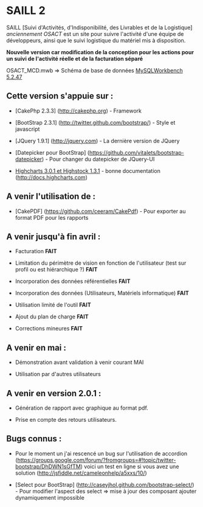 SAILL 2
=======

SAILL [Suivi d'Activités, d'Indisponibilité, des Livrables et de la Logistique]  *anciennement OSACT*  est un site pour suivre l'activité d'une équipe de développeurs, ainsi que le suivi logistique du matériel mis à disposition.

**Nouvelle version car modification de la conception pour les actions pour un suivi de l'activité réelle et de la facturation séparé**

OSACT_MCD.mwb => Schéma de base de données [MySQLWorkbench 5.2.47](http://www.mysql.fr/products/workbench/)

## Cette version s'appuie sur :

* [CakePhp 2.3.3] (http://cakephp.org) - Framework

* [BootStrap 2.3.1] (http://twitter.github.com/bootstrap/) - Style et javascript

* [JQuery 1.9.1] (http://jquery.com) - La dernière version de JQuery

* [Datepicker pour BootStrap] (https://github.com/vitalets/bootstrap-datepicker) - Pour changer du datepicker de JQuery-UI

* [Highcharts 3.0.1 et Highstock 1.3.1](http://www.highcharts.com) - bonne documentation (http://docs.highcharts.com)

## A venir l'utilisation de :

* [CakePDF] (https://github.com/ceeram/CakePdf) - Pour exporter au format PDF pour les rapports

## A venir jusqu'à fin avril :

* Facturation **FAIT**

* Limitation du périmètre de vision en fonction de l'utilisateur (test sur profil ou est hiérarchique ?) **FAIT**

* Incorporation des données référentielles **FAIT**

* Incorporation des données (Utilisateurs, Matériels informatique) **FAIT**

* Utilisation limité de l'outil **FAIT**

* Ajout du plan de charge **FAIT**

* Corrections mineures **FAIT**

## A venir en mai :

* Démonstration avant validation à venir courant MAI 

* Utilisation par d'autres utilisateurs

## A venir en version 2.0.1 :

* Génération de rapport avec graphique au format pdf.

* Prise en compte des retours utilisateurs.

## Bugs connus :

* Pour le moment un j'ai rescencé un bug sur l'utilisation de accordion 
(https://groups.google.com/forum/?fromgroups=#!topic/twitter-bootstrap/DhDWN1sGfTM) 
voici un test en ligne si vous avez une solution (http://jsfiddle.net/cameleonhelp/a5xxs/10/)

* [Select pour BootStrap] (http://caseyjhol.github.com/bootstrap-select/) - Pour modifier l'aspect des select => mise à jour des composant ajouter dynamiquement impossible
